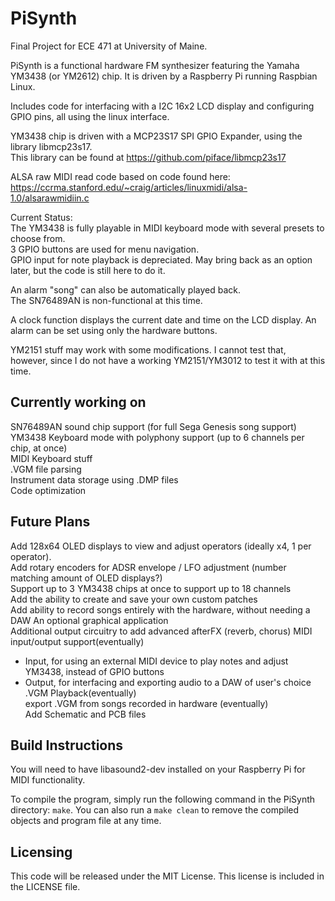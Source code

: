 # PiSynth
  
Final Project for ECE 471 at University of Maine.

PiSynth is a functional hardware FM synthesizer featuring the Yamaha YM3438 (or YM2612) chip. It is driven by a Raspberry Pi running Raspbian Linux.  

Includes code for interfacing with a I2C 16x2 LCD display and configuring GPIO pins, all using the linux interface.  

YM3438 chip is driven with a MCP23S17 SPI GPIO Expander, using the library libmcp23s17.  
This library can be found at https://github.com/piface/libmcp23s17  
  
ALSA raw MIDI read code based on code found here:  
https://ccrma.stanford.edu/~craig/articles/linuxmidi/alsa-1.0/alsarawmidiin.c  

Current Status:  
The YM3438 is fully playable in MIDI keyboard mode with several presets to choose from.  
3 GPIO buttons are used for menu navigation.  
GPIO input for note playback is depreciated. May bring back as an option later, but the code is still here to do it.  

An alarm "song" can also be automatically played back.  
The SN76489AN is non-functional at this time.  
  
A clock function displays the current date and time on the LCD display. An alarm can be set using only the hardware buttons.  

YM2151 stuff may work with some modifications. I cannot test that, however, since I do not have a working YM2151/YM3012 to test it with at this time.  

Currently working on  
----------------------------------------------------------------------------  
SN76489AN sound chip support (for full Sega Genesis song support)  
YM3438 Keyboard mode with polyphony support (up to 6 channels per chip, at once)  
MIDI Keyboard stuff  
.VGM file parsing  
Instrument data storage using .DMP files  
Code optimization  
                      
Future Plans  
-----------------------------------------------------------------------------  
Add 128x64 OLED displays to view and adjust operators (ideally x4, 1 per operator).  
Add rotary encoders for ADSR envelope / LFO adjustment (number matching amount of OLED displays?)  
Support up to 3 YM3438 chips at once to support up to 18 channels  
Add the ability to create and save your own custom patches  
Add ability to record songs entirely with the hardware, without needing a DAW
An optional graphical application  
Additional output circuitry to add advanced afterFX (reverb, chorus)
MIDI input/output support(eventually)  
  - Input, for using an external MIDI device to play notes and adjust YM3438, instead of GPIO buttons  
  - Output, for interfacing and exporting audio to a DAW of user's choice  
.VGM Playback(eventually)  
export .VGM from songs recorded in hardware (eventually)  
Add Schematic and PCB files  

Build Instructions  
-------------------------------------------------
You will need to have libasound2-dev installed on your Raspberry Pi for MIDI functionality.

To compile the program, simply run the following command in the PiSynth directory: `make`.
You can also run a `make clean` to remove the compiled objects and program file at any time.
  
Licensing  
-------------------------------------------------  
This code will be released under the MIT License. This license is included in the LICENSE file.  
